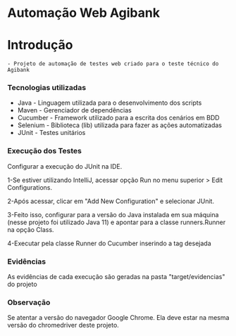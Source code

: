 # Automação Web Agibank

# Introdução

    - Projeto de automação de testes web criado para o teste técnico do Agibank

### Tecnologias utilizadas

* Java - Linguagem utilizada para o desenvolvimento dos scripts
* Maven - Gerenciador de dependências
* Cucumber - Framework utilizado para a escrita dos cenários em BDD
* Selenium - Biblioteca (lib) utilizada para fazer as ações automatizadas
* JUnit - Testes unitários

### Execução dos Testes
Configurar a execução do JUnit na IDE. 

1-Se estiver utilizando IntelliJ, acessar opção Run no menu superior > Edit Configurations.

2-Após acessar, clicar em "Add New Configuration" e selecionar JUnit.

3-Feito isso, configurar para a versão do Java instalada em sua máquina (nesse projeto foi utilizado Java 11)
e apontar para a classe runners.Runner na opção Class.

4-Executar pela classe Runner do Cucumber inserindo a tag desejada

### Evidências
As evidências de cada execução são geradas na pasta "target/evidencias" do projeto

### Observação
Se atentar a versão do navegador Google Chrome. Ela deve estar na mesma versão do chromedriver deste projeto.
